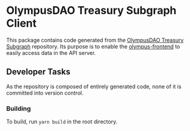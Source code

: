# OlympusDAO Treasury Subgraph Client

This package contains code generated from the [OlympusDAO Treasury Subgraph](https://github.com/OlympusDAO/treasury-subgraph) repository. Its purpose is to enable the [olympus-frontend](https://github.com/OlympusDAO/olympus-frontend/) to easily access data in the API server.

## Developer Tasks

As the repository is composed of entirely generated code, none of it is committed into version control.

### Building

To build, run `yarn build` in the root directory.
